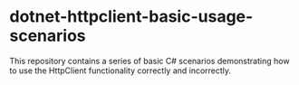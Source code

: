 # dotnet-httpclient-basic-usage-scenarios
This repository contains a series of basic C# scenarios demonstrating how to use the HttpClient functionality correctly and incorrectly.
